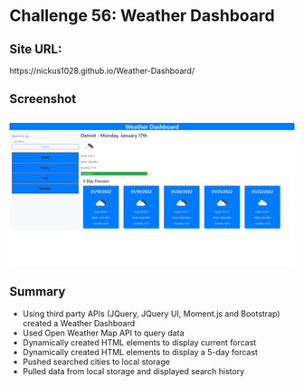 <h1>Challenge 56: Weather Dashboard <h2>
 
 <h2>Site URL:</h2>
  https://nickus1028.github.io/Weather-Dashboard/
 
 <h2>Screenshot<h2>
 <img src="./assets/images/weather-dashboard.jpg" alt="Screenshot of the Weather Dashboard site"></img>
   
 <h2>Summary</h2>
   
  <ul>
    <li>Using third party APIs (JQuery, JQuery UI, Moment.js and Bootstrap) created a Weather Dashboard</li>
    <li>Used Open Weather Map API to query data</li>
    <li>Dynamically created HTML elements to display current forcast</li>
    <li>Dynamically created HTML elements to display a 5-day forcast</li>
    <li>Pushed searched cities to local storage</li>
    <li>Pulled data from local storage and displayed search history</li>
   </ul>

